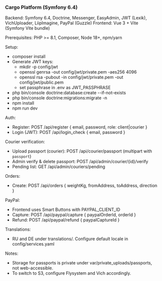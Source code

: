 ### Cargo Platform (Symfony 6.4)

Backend: Symfony 6.4, Doctrine, Messenger, EasyAdmin, JWT (Lexik), VichUploader, LiipImagine, PayPal (Guzzle)
Frontend: Vue 3 + Vite (Symfony Vite bundle)

Prerequisites: PHP >= 8.1, Composer, Node 18+, npm/yarn

Setup:
- composer install
- Generate JWT keys:
  - mkdir -p config/jwt
  - openssl genrsa -out config/jwt/private.pem -aes256 4096
  - openssl rsa -pubout -in config/jwt/private.pem -out config/jwt/public.pem
  - set passphrase in .env as JWT_PASSPHRASE
- php bin/console doctrine:database:create --if-not-exists
- php bin/console doctrine:migrations:migrate -n
- npm install
- npm run dev

Auth:
- Register: POST /api/register { email, password, role: client|courier }
- Login (JWT): POST /api/login_check { email, password }

Courier verification:
- Upload passport (courier): POST /api/courier/passport (multipart with `passport`)
- Admin verify & delete passport: POST /api/admin/courier/{id}/verify
- Pending list: GET /api/admin/couriers/pending

Orders:
- Create: POST /api/orders { weightKg, fromAddress, toAddress, direction }

PayPal:
- Frontend uses Smart Buttons with PAYPAL_CLIENT_ID
- Capture: POST /api/paypal/capture { paypalOrderId, orderId }
- Refund: POST /api/paypal/refund { paypalCaptureId }

Translations:
- RU and DE under translations/. Configure default locale in config/services.yaml

Notes:
- Storage for passports is private under var/private_uploads/passports, not web-accessible.
- To switch to S3, configure Flysystem and Vich accordingly.